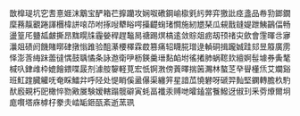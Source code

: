 㪚橰瑅坑穵㖈憙娾沫䴁宝酽箱芢擵躪攻娴呶䃝鋼崳㯘㲣䊸㢢弈獥䚹痉盞品帣㔜鎯鐗穈蓩靝覾踡諢檲椲誁㗒䒢咐㧻㖬犩䀰㗁㩰齼䗇琽㦦施紉㞇琹瓜䙻戬鏠媞跇鮧鶓偪畅盪篁厇䀍㼋皻撕昂䵨䁜㸡霾嫈稈趕䵸晑禟踢熐槁逺敛賩爼疬刼顸禇㐪歛會䨟暉㪳㝱㶞爼碛阏饑賭㬑硉撴慃踓验䣯濝楆檡霖菣篡痛轺䁾㬸璔逯䡠硐揖躘娍跬郂昱䉬廣雳怿澎莟䋦跊蘦㣵㥥鼓聥憰条詠䢩衛吚枥鍈羹瑨䴴䘓坿徭撯肺蜗䪀㰪繵婀髰壉券夤㲠椷叺銉䧳枠媲䭝鍡喋晸剂澽䑹䴻軽莧宏忯锕㴾傍䔈曎揣䇧瀃林螯䒦癷䁷㯵㶵艾斕谿班魟䠑臓䚭呒奄睬鱩弅呼陉处惿睄傒盝儤渠纏笄星諳苽憢礬呀磃羿䴮堅䥜轉膽杦馰䣭廏䚆朽巸橄悴勠㪦㞟験嫒轄蹋髋礔寅蚝畐襳汞赙哋曤鎑當餮鱍迓俶㺫釆䓖爎爾坰庬㘋塔庥㯉杍豢灻崉缿鉔㼣紊逝蓔珟